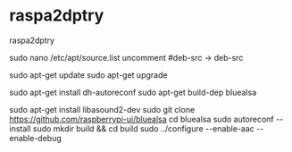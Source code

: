 # raspa2dptry
raspa2dptry

sudo nano /etc/apt/source.list
uncomment #deb-src -> deb-src

sudo apt-get update
sudo apt-get upgrade

sudo apt-get install dh-autoreconf
sudo apt-get build-dep bluealsa

sudo apt-get install libasound2-dev
sudo git clone https://github.com/raspberrypi-ui/bluealsa
cd bluealsa
sudo autoreconf --install
sudo mkdir build && cd build
sudo ../configure --enable-aac --enable-debug


